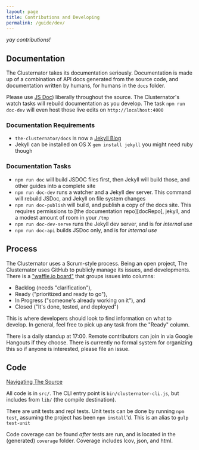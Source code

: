 ```yaml
---
layout: page
title: Contributions and Developing
permalink: /guide/dev/
---
```


_yay contributions!_

## Documentation

The Clusternator takes its documentation seriously.  Documentation is made up of
a combination of API docs generated from the source code, and documentation
written by humans, for humans in the `docs` folder.

Please use [JS Doc](http://usejsdoc.org/ "JS Doc Documentation")) liberally
throughout the source.  The Clusternator's watch tasks will rebuild
documentation as you develop.  The task `npm run doc-dev` will even host those
live edits on `http://localhost:4000`

### Documentation Requirements

- `the-clusternator/docs` is now a [Jekyll Blog](http://jekyllrb.com/docs/home/ "Jekyll Static Sites")
- Jekyll can be installed on OS X `gem install jekyll` you might need ruby though

### Documentation Tasks

- `npm run doc` will build JSDOC files first, then Jekyll will build those, and 
other guides into a complete site
- `npm run doc-dev` runs a watcher and a Jekyll dev server.  This command will 
rebuild JSDoc, and Jekyll on file system changes
- `npm run doc-publish` will build, and publish a copy of the docs site. This 
requires permissions to [the documentation repo][docRepo], jekyll, and a modest 
amount of room in your `/tmp`
- `npm run doc-dev-serve` runs the Jekyll dev server, and is for _internal use_
- `npm run doc-api` builds JSDoc only, and is for _internal use_

## Process

The Clusternator uses a Scrum-style process.  Being an open project, The
Clusternator uses GitHub to publicly manage its issues, and developments.  There
is a ["waffle.io board"][theBoard] that groups issues into columns:

* Backlog (needs "clarification"),
* Ready ("prioritized and ready to go"),
* In Progress ("someone's already working on it"), and
* Closed ("It's done, tested, and deployed")

This is where developers should look to find information on what to develop. In
general, feel free to pick up any task from the "Ready" column.

There is a daily standup at 17:00.  Remote contributors can join in via Google
Hangouts if they choose.  There is currently no formal system for organizing
this so if anyone is interested, please file an issue.

## Code

[Navigating The Source](source "Navigating The Source")

All code is in `src/`. The CLI entry point is `bin/clusternator-cli.js`,
but includes from `lib/` (the compile destination).

There are unit tests and repl tests.  Unit tests can be done by running
`npm test`, assuming the project has been `npm install`'d.  This is an alias
to `gulp test-unit`

Code coverage can be found _after_ tests are run, and is located in the
(generated) `coverage` folder.  Coverage includes lcov, json, and html.

[theBoard]: https://waffle.io/rangle/the-clusternator "The Clusternator Board"
